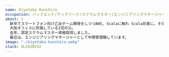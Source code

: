 ```yaml
---
name: Kiyotaka Kunihira
occupation: バックエンド/テックリード/スクラムマスター/エンジニアリングマネージャー
about: |
  新卒でスマートフォン向け乙女ゲーム開発をしつつAWS, Scalaに触れ Scala忍者に。その後、スタートアップを2社経験して、2019年にモンスターラボに入社。
  大阪オフィスに所属している2児の父。
  去年、認定スクラムマスター資格取得しました。
  最近は、エンジニアリングマネージャーとして中間管理職しています。
image: "./kiyotaka-kunihira.webp"
slack: ULX52DV32
---
```

